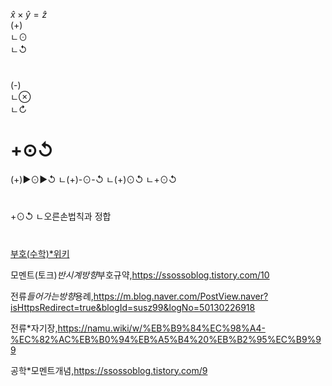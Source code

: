 
$\hat{x}\times\hat{y}=\hat{z}$  
(+)  
ㄴ⊙  
ㄴ↺  
#
(-)  
ㄴ⊗  
ㄴ↻  

# +⊙↺
(+)▶⊙▶↺ 
ㄴ(+)-⊙-↺ 
ㄴ(+)⊙↺ 
ㄴ+⊙↺ 
#
+⊙↺
ㄴ오른손법칙과 정합
#
[부호(수학)*위키](https://ko.wikipedia.org/wiki/%EB%B6%80%ED%98%B8_(%EC%88%98%ED%95%99))


모멘트(토크)*반시계방향*부호규약,https://ssossoblog.tistory.com/10

전류*들어가는방향*용례,https://m.blog.naver.com/PostView.naver?isHttpsRedirect=true&blogId=susz99&logNo=50130226918

전류*자기장,https://namu.wiki/w/%EB%B9%84%EC%98%A4-%EC%82%AC%EB%B0%94%EB%A5%B4%20%EB%B2%95%EC%B9%99

공학*모멘트개념,https://ssossoblog.tistory.com/9

